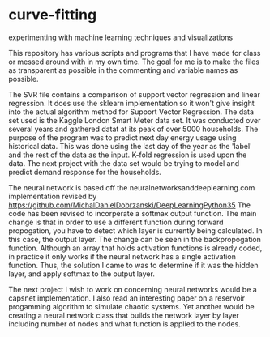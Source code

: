 # curve-fitting
experimenting with machine learning techniques and visualizations

This repository has various scripts and programs that I have made for class or messed around with in my own time. 
The goal for me is to make the files as transparent as possible in the commenting and variable names as possible. 

The SVR file contains a comparison of support vector regression and linear regression. It does use the sklearn implementation so it won't
give insight into the actual algorithm method for Support Vector Regression. 
    The data set used is the Kaggle London Smart Meter data set. It was conducted over several years and gathered datat at its peak of 
    over 5000 households. 
    The purpose of the program was to predict next day energy usage using historical data. This was done using the last day of the year as 
    the 'label' and the rest of the data as the input. K-fold regression is used upon the data. 
    The next project with the data set would be trying to model and predict demand response for the households.
    
The neural network is based off the neuralnetworksanddeeplearning.com implementation revised by https://github.com/MichalDanielDobrzanski/DeepLearningPython35
The code has been revised to incorperate a softmax output function. 
    The main change is that in order to use a different function during forward propogation, you have to detect which layer is currently
    being calculated. In this case, the output layer. The change can be seen in the backpropogation function. Although an array that holds
    activation functions is already coded, in practice it only works if the neural network has a single activation function. Thus, the 
    solution I came to was to determine if it was the hidden layer, and apply softmax to the output layer. 
    
The next project I wish to work on concerning neural networks would be a capsnet implementation. I also read an interesting paper on 
a reservoir progamming algorithm to simulate chaotic systems. Yet another would be creating a neural network class that builds the network
layer by layer including number of nodes and what function is applied to the nodes.
    
